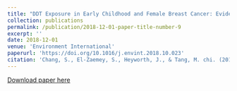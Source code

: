 ```yaml
---
title: "DDT Exposure in Early Childhood and Female Breast Cancer: Evidence from a Large-scale Natural Experiment in Taiwan"
collection: publications
permalink: /publication/2018-12-01-paper-title-number-9
excerpt: ''
date: 2018-12-01
venue: 'Environment International'
paperurl: 'https://doi.org/10.1016/j.envint.2018.10.023'
citation: 'Chang, S., El-Zaemey, S., Heyworth, J., & Tang, M. chi. (2018). DDT exposure in early childhood and female breast cancer: Evidence from an ecological study in Taiwan. Environment International, 121(October), 1106–1112. '
---
```


[Download paper here](https://www.dropbox.com/s/jj4ty0g2if2jx06/EI.pdf?dl=0)
